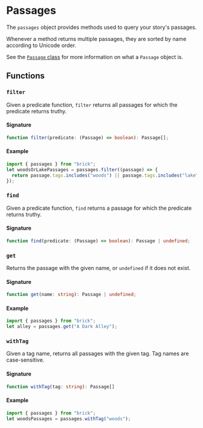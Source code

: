 # Passages

The `passages` object provides methods used to query your story's passages.

Whenever a method returns multiple passages, they are sorted by name according to Unicode order.

See the [`Passage` class] for more information on what a `Passage` object is.

[`Passage` class]: ./types#passage

## Functions

### `filter`

Given a predicate function, `filter` returns all passages for which the predicate returns truthy.

#### Signature

```ts
function filter(predicate: (Passage) => boolean): Passage[];
```

#### Example

```js
import { passages } from "brick";
let woodsOrLakePassages = passages.filter((passage) => {
  return passage.tags.includes("woods") || passage.tags.includes("lake");
});
```

### `find`

Given a predicate function, `find` returns a passage for which the predicate returns truthy.

#### Signature

```ts
function find(predicate: (Passage) => boolean): Passage | undefined;
```

### `get`

Returns the passage with the given name, or `undefined` if it does not exist.

#### Signature

```ts
function get(name: string): Passage | undefined;
```

#### Example

```js
import { passages } from "brick";
let alley = passages.get("A Dark Alley");
```

### `withTag`

Given a tag name, returns all passages with the given tag.
Tag names are case-sensitive.

#### Signature

```ts
function withTag(tag: string): Passage[]
```

#### Example

```js
import { passages } from "brick";
let woodsPassages = passages.withTag("woods");
```
